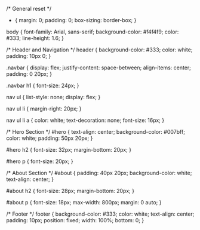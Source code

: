/* General reset */
* {
    margin: 0;
    padding: 0;
    box-sizing: border-box;
}

body {
    font-family: Arial, sans-serif;
    background-color: #f4f4f9;
    color: #333;
    line-height: 1.6;
}

/* Header and Navigation */
header {
    background-color: #333;
    color: white;
    padding: 10px 0;
}

.navbar {
    display: flex;
    justify-content: space-between;
    align-items: center;
    padding: 0 20px;
}

.navbar h1 {
    font-size: 24px;
}

nav ul {
    list-style: none;
    display: flex;
}

nav ul li {
    margin-right: 20px;
}

nav ul li a {
    color: white;
    text-decoration: none;
    font-size: 16px;
}

/* Hero Section */
#hero {
    text-align: center;
    background-color: #007bff;
    color: white;
    padding: 50px 20px;
}

#hero h2 {
    font-size: 32px;
    margin-bottom: 20px;
}

#hero p {
    font-size: 20px;
}

/* About Section */
#about {
    padding: 40px 20px;
    background-color: white;
    text-align: center;
}

#about h2 {
    font-size: 28px;
    margin-bottom: 20px;
}

#about p {
    font-size: 18px;
    max-width: 800px;
    margin: 0 auto;
}

/* Footer */
footer {
    background-color: #333;
    color: white;
    text-align: center;
    padding: 10px;
    position: fixed;
    width: 100%;
    bottom: 0;
}
